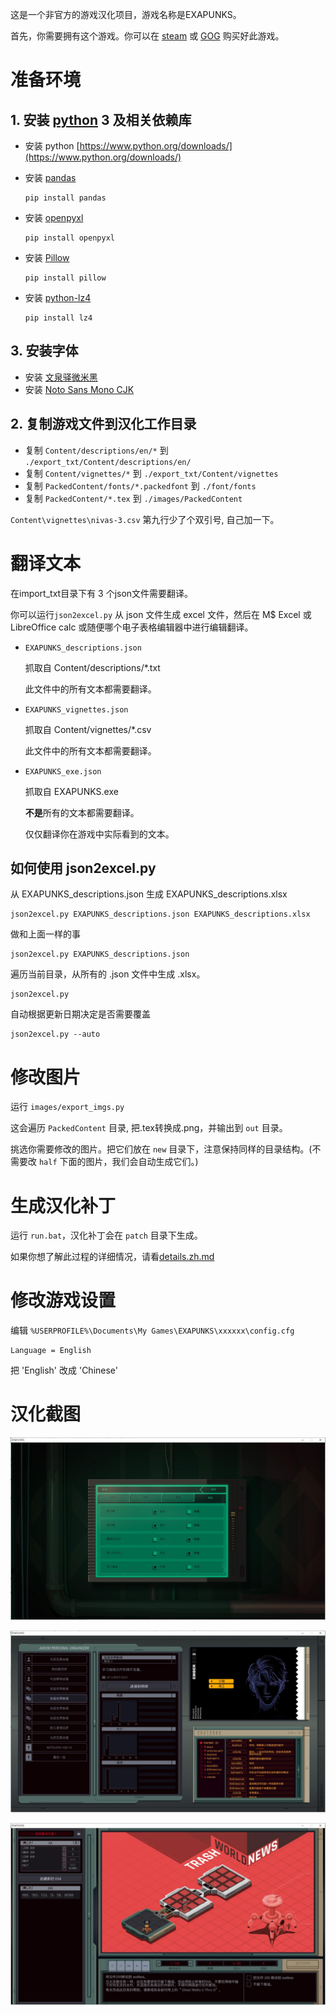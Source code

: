 这是一个非官方的游戏汉化项目，游戏名称是EXAPUNKS。

首先，你需要拥有这个游戏。你可以在 [steam](https://store.steampowered.com/app/716490/EXAPUNKS/) 或 [GOG](https://www.gog.com/game/exapunks) 购买好此游戏。

# 准备环境
## 1. 安装 [python](https://www.python.org/) 3 及相关依赖库

* 安装 python [https://www.python.org/downloads/](https://www.python.org/downloads/)

* 安装 [pandas](https://pandas.pydata.org/)

    ```
    pip install pandas
    ```
* 安装 [openpyxl](https://openpyxl.readthedocs.io/en/stable/)
    ```
    pip install openpyxl
    ```

* 安装 [Pillow](https://python-pillow.org/)
    ```
    pip install pillow
    ```

* 安装 [python-lz4](https://github.com/python-lz4/python-lz4)
    ```
    pip install lz4
    ```

## 3. 安装字体
* 安装 [文泉驿微米黑](https://sourceforge.net/projects/wqy/files/wqy-microhei/0.2.0-beta/)
* 安装 [Noto Sans Mono CJK](https://www.google.com/get/noto/help/cjk/)
  
## 2. 复制游戏文件到汉化工作目录

* 复制 ``Content/descriptions/en/*`` 到 ``./export_txt/Content/descriptions/en/``
* 复制 ``Content/vignettes/*`` 到 ``./export_txt/Content/vignettes``
* 复制 ``PackedContent/fonts/*.packedfont`` 到 ``./font/fonts``
* 复制 ``PackedContent/*.tex`` 到 ``./images/PackedContent``

``Content\vignettes\nivas-3.csv`` 第九行少了个双引号, 自己加一下。

# 翻译文本
在import_txt目录下有 3 个json文件需要翻译。

你可以运行``json2excel.py`` 从 json 文件生成 excel 文件，然后在 M$ Excel 或 LibreOffice calc 或随便哪个电子表格编辑器中进行编辑翻译。

* ``EXAPUNKS_descriptions.json``

    抓取自 Content/descriptions/*.txt

    此文件中的所有文本都需要翻译。

* ``EXAPUNKS_vignettes.json``

    抓取自 Content/vignettes/*.csv

    此文件中的所有文本都需要翻译。

* ``EXAPUNKS_exe.json``

    抓取自 EXAPUNKS.exe

    **不是**所有的文本都需要翻译。
    
    仅仅翻译你在游戏中实际看到的文本。

## 如何使用 json2excel.py
从 EXAPUNKS_descriptions.json 生成 EXAPUNKS_descriptions.xlsx
```
json2excel.py EXAPUNKS_descriptions.json EXAPUNKS_descriptions.xlsx
```
做和上面一样的事
```
json2excel.py EXAPUNKS_descriptions.json
```
遍历当前目录，从所有的 .json 文件中生成 .xlsx。
```
json2excel.py
```  
自动根据更新日期决定是否需要覆盖
```
json2excel.py --auto
```

# 修改图片
运行 ``images/export_imgs.py`` 

这会遍历 ``PackedContent`` 目录, 把.tex转换成.png，并输出到 ``out`` 目录。

挑选你需要修改的图片。把它们放在 ``new`` 目录下，注意保持同样的目录结构。(不需要改 ``half`` 下面的图片，我们会自动生成它们。)

# 生成汉化补丁
运行 ``run.bat``，汉化补丁会在 ``patch`` 目录下生成。

如果你想了解此过程的详细情况，请看[details.zh.md](details.zh.md)

# 修改游戏设置
编辑 ``%USERPROFILE%\Documents\My Games\EXAPUNKS\xxxxxx\config.cfg``
```
Language = English
```
把 'English' 改成 'Chinese'

# 汉化截图
![](screenshot/screenshot_1.jpg)

![](screenshot/screenshot_2.jpg)

![](screenshot/screenshot_3.jpg)

